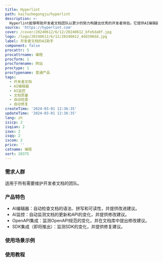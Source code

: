 ```yaml
---
title: Hyperlint
path: kaifazhegongju/hyperlint
description: >-
  Hyperlint能够帮助开发者文档团队以更少的努力构建出优秀的开发者体验。它提供AI编辑器和AI监控两大功能，AI编辑器能够自动检查文档的语法、拼写和可读性，并提供改进建议；AI监控能够自动监测文档的更新和API的变化，并提供修改建议。通过使用Hyperlint，团队可以轻松摆脱维护文档所带来的困扰，专注于提升文档质量。
source: 'https://hyperlint.com'
cover: /cover/20240612/6/12/20240612_bfe5da0f.jpg
logo: /logo/20240612/6/12/20240612_4dd390dd.jpg
label: 开发者文档的AI助手
component: false
procattr: 5
procattrname: 编程
procform: 1
procformname: 网站
proctype: 1
proctypename: 普通产品
tags:
  - 开发者文档
  - AI编辑器
  - AI监控
  - 文档质量
  - 自动检查
  - 自动修复
createTime: '2024-03-01 12:36:35'
updateTime: '2024-03-01 12:36:35'
lang: zh
isicp: 2
isqian: 2
iswx: 2
isqq: 2
iscom: 2
price: ''
catname: 编程
sort: 28375
---
```




### 需求人群
适用于所有需要维护开发者文档的团队。

### 产品特色
- AI编辑器：自动检查文档的语法、拼写和可读性，并提供改进建议。
- AI监控：自动监测文档的更新和API的变化，并提供修改建议。
- OpenAPI集成：监测OpenAPI规范的变化，并在文档库中提出修改建议。
- SDK集成（即将推出）：监测SDK的变化，并提供修复建议。

### 使用场景示例


### 使用教程


  
